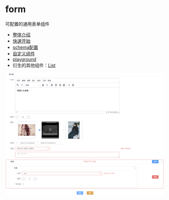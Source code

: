 # form

可配置的通用表单组件

* [整体介绍](./docs/README.md)
* [快速开始](./docs/start.md)
* [schema配置](./docs/schema.md)
* [自定义组件](./docs/component.md)
* [playground](http://vui.vivo.xyz:9002)
* 衍生的其他组件：[List](./docs/component/list/index.md)

![demo](./docs/demo.png)